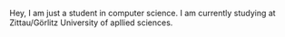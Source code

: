 Hey, I am just a student in computer science.
I am currently studying at Zittau/Görlitz University of apllied sciences.
